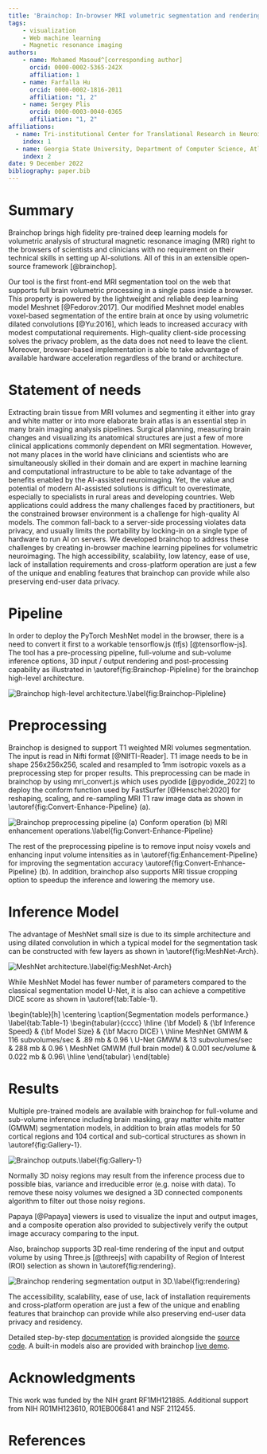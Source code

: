 ```yaml
---
title: 'Brainchop: In-browser MRI volumetric segmentation and rendering'
tags:
    - visualization
    - Web machine learning
    - Magnetic resonance imaging
authors:
    - name: Mohamed Masoud^[corresponding author]
      orcid: 0000-0002-5365-242X
      affiliation: 1
    - name: Farfalla Hu
      orcid: 0000-0002-1816-2011
      affiliation: "1, 2"
    - name: Sergey Plis
      orcid: 0000-0003-0040-0365
      affiliation: "1, 2"
affiliations:
  - name: Tri-institutional Center for Translational Research in Neuroimaging and Data Science (TReNDS), Georgia State University, Georgia Institute of Technology, Emory University, Atlanta, GA, USA
    index: 1
  - name: Georgia State University, Department of Computer Science, Atlanta, GA, USA
    index: 2
date: 9 December 2022
bibliography: paper.bib
---
```


# Summary

Brainchop brings high fidelity pre-trained deep learning models for volumetric analysis of structural magnetic resonance imaging (MRI) right to the browsers of scientists and clinicians with no requirement on their technical skills in setting up AI-solutions.  All of this in an extensible open-source framework [@brainchop].  

Our tool is  the first front-end MRI segmentation tool on the web that supports full brain volumetric processing in a single pass inside a browser. This property is powered by the lightweight and reliable deep learning model Meshnet [@Fedorov:2017]. Our modified Meshnet model enables voxel-based segmentation of the entire brain at once by using volumetric dilated convolutions [@Yu:2016], which leads to increased accuracy with modest computational requirements. High-quality client-side processing solves the privacy problem, as the data does not need to leave the client. Moreover, browser-based implementation is able to take advantage of available hardware acceleration regardless of the brand or architecture.



# Statement of needs

Extracting brain tissue from MRI volumes and segmenting it either into gray and white matter or into more elaborate brain atlas is an essential step in many brain imaging analysis  pipelines.  Surgical planning, measuring brain changes and visualizing its anatomical structures are just a few of more clinical applications commonly dependent on MRI segmentation. However, not many places in the world have clinicians and scientists who are simultaneously skilled in their domain and are expert in machine learning and computational infrastructure to be able to take advantage of the benefits enabled by the AI-assisted neuroimaging. Yet, the value and potential of modern AI-assisted solutions is difficult to overestimate, especially to specialists in rural areas and developing countries. Web applications could address the many challenges faced by practitioners, but the constrained browser environment is a challenge for high-quality AI models. The common fall-back to a server-side processing violates data privacy, and usually limits the portability by locking-in on a single type of hardware to run AI on servers. We developed brainchop to address these challenges by creating in-browser machine learning pipelines for volumetric neuroimaging. The high accessibility, scalability, low latency,  ease of use, lack of installation requirements and cross-platform operation are just a few of the unique and  enabling features that brainchop can provide while also preserving  end-user data privacy.



# Pipeline

In order to deploy the PyTorch MeshNet model in the browser, there is a  need to convert it first  to a workable tensorflow.js (tfjs) [@tensorflow-js]. The tool has a pre-processing pipeline, full-volume and sub-volume inference options, 3D input / output rendering and post-processing capability as illustrated in \autoref{fig:Brainchop-Pipleline} for the brainchop high-level architecture.

![Brainchop high-level architecture.\label{fig:Brainchop-Pipleline}](BrainchopPipleline.png)

# Preprocessing

Brainchop is designed to support T1 weighted MRI volumes segmentation. The input is read in Nifti format [@NIfTI-Reader]. T1 image needs to be in shape 256x256x256, scaled and resampled to 1mm isotropic voxels as a preprocessing step for proper results. This preprocessing can be made in brainchop by using mri_convert.js which uses pyodide [@pyodide_2022] to deploy the conform function used by FastSurfer [@Henschel:2020] for reshaping,  scaling, and  re-sampling  MRI T1 raw image data as shown in  \autoref{fig:Convert-Enhance-Pipeline} (a).

![Brainchop preprocessing pipeline (a) Conform operation (b) MRI enhancement operations.\label{fig:Convert-Enhance-Pipeline}](ConvertAndEnhancePipeline.png)


The rest of the preprocessing pipeline is to remove input noisy voxels and enhancing input volume intensities as in \autoref{fig:Enhancement-Pipeline} for improving the segmentation accuracy \autoref{fig:Convert-Enhance-Pipeline} (b). In addition, brainchop also supports  MRI tissue cropping option to speedup the inference and lowering the memory use. 




# Inference Model

The advantage of MeshNet small size is due to its simple  architecture and using dilated convolution in which a typical model for the segmentation task can be constructed with few layers as shown in \autoref{fig:MeshNet-Arch}.

![MeshNet architecture.\label{fig:MeshNet-Arch}](MeshNetArch.png)

While MeshNet Model has fewer number of parameters compared to the classical segmentation model U-Net, it is also can achieve a competitive DICE score as shown in \autoref{tab:Table-1}.


\begin{table}[h] \centering \caption{Segmentation models performance.} \label{tab:Table-1} \begin{tabular}{cccc} \hline  {\bf Model} & {\bf Inference Speed} & {\bf Model Size} & {\bf Macro DICE} \ \hline MeshNet GMWM & 116 subvolumes/sec & .89 mb & 0.96 \ U-Net GMWM & 13  subvolumes/sec &  288 mb & 0.96 \ MeshNet GMWM (full brain model) & 0.001 sec/volume &  0.022 mb & 0.96\ \hline \end{tabular} \end{table}


# Results

Multiple pre-trained models are available with brainchop for full-volume and sub-volume inference including brain masking, gray matter white matter (GMWM) segmentation models, in addition to brain atlas models for 50 cortical regions and 104 cortical and sub-cortical structures as shown in \autoref{fig:Gallery-1}.

![Brainchop outputs.\label{fig:Gallery-1}](Gallery.png)

Normally 3D noisy regions may result from the inference process due to possible bias, variance and irreducible error (e.g. noise with data). To remove these noisy volumes we designed a 3D connected components algorithm to filter out those noisy regions. 

Papaya [@Papaya] viewers is used to visualize the input and output images, and a composite operation also provided to subjectively verify the output image accuracy comparing to the input. 

Also, brainchop supports 3D real-time rendering of the input and output volume by using Three.js [@threejs] with capability of Region of Interest (ROI) selection as shown in \autoref{fig:rendering}.

![Brainchop rendering segmentation output in 3D.\label{fig:rendering}](Output.png)

The accessibility, scalability, ease of use, lack of installation requirements and cross-platform operation are just a few of the unique and  enabling features that brainchop can provide while also preserving  end-user data privacy and residency. 


Detailed step-by-step [documentation](https://github.com/neuroneural/brainchop/wiki) is provided alongside the [source code](https://github.com/neuroneural/brainchop). A built-in models also are provided with brainchop  [live demo](https://neuroneural.github.io/brainchop/). 


# Acknowledgments

This work was funded by the NIH grant RF1MH121885. Additional support from NIH R01MH123610, R01EB006841 and NSF 2112455.


# References


